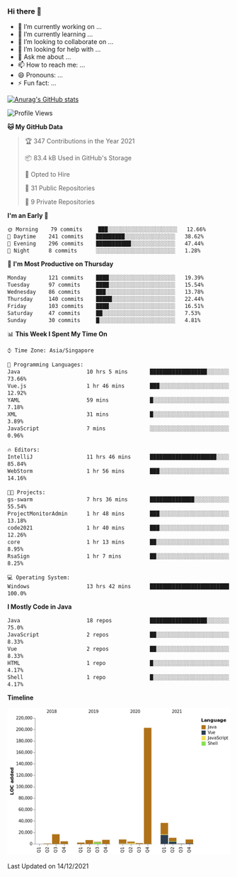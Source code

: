 ### Hi there 👋

- 🔭 I’m currently working on ...
- 🌱 I’m currently learning ...
- 👯 I’m looking to collaborate on ...
- 🤔 I’m looking for help with ...
- 💬 Ask me about ...
- 📫 How to reach me: ...
- 😄 Pronouns: ...
- ⚡ Fun fact: ...

[![Anurag's GitHub stats](https://github-readme-stats.vercel.app/api?username=xiumu2017&show_icons=true&theme=radical)](https://github.com/anuraghazra/github-readme-stats)

<!--
**xiumu2017/xiumu2017** is a ✨ _special_ ✨ repository because its `README.md` (this file) appears on your GitHub profile.

Here are some ideas to get you started:

- 🔭 I’m currently working on ...
- 🌱 I’m currently learning ...
- 👯 I’m looking to collaborate on ...
- 🤔 I’m looking for help with ...
- 💬 Ask me about ...
- 📫 How to reach me: ...
- 😄 Pronouns: ...
- ⚡ Fun fact: ...
-->

<!--START_SECTION:waka-->
![Profile Views](http://img.shields.io/badge/Profile%20Views-10-blue)

**🐱 My GitHub Data** 

> 🏆 347 Contributions in the Year 2021
 > 
> 📦 83.4 kB Used in GitHub's Storage 
 > 
> 💼 Opted to Hire
 > 
> 📜 31 Public Repositories 
 > 
> 🔑 9 Private Repositories  
 > 
**I'm an Early 🐤** 

```text
🌞 Morning    79 commits     ███░░░░░░░░░░░░░░░░░░░░░░   12.66% 
🌆 Daytime    241 commits    █████████░░░░░░░░░░░░░░░░   38.62% 
🌃 Evening    296 commits    ███████████░░░░░░░░░░░░░░   47.44% 
🌙 Night      8 commits      ░░░░░░░░░░░░░░░░░░░░░░░░░   1.28%

```
📅 **I'm Most Productive on Thursday** 

```text
Monday       121 commits    ████░░░░░░░░░░░░░░░░░░░░░   19.39% 
Tuesday      97 commits     ████░░░░░░░░░░░░░░░░░░░░░   15.54% 
Wednesday    86 commits     ███░░░░░░░░░░░░░░░░░░░░░░   13.78% 
Thursday     140 commits    █████░░░░░░░░░░░░░░░░░░░░   22.44% 
Friday       103 commits    ████░░░░░░░░░░░░░░░░░░░░░   16.51% 
Saturday     47 commits     ██░░░░░░░░░░░░░░░░░░░░░░░   7.53% 
Sunday       30 commits     █░░░░░░░░░░░░░░░░░░░░░░░░   4.81%

```


📊 **This Week I Spent My Time On** 

```text
⌚︎ Time Zone: Asia/Singapore

💬 Programming Languages: 
Java                     10 hrs 5 mins       ██████████████████░░░░░░░   73.66% 
Vue.js                   1 hr 46 mins        ███░░░░░░░░░░░░░░░░░░░░░░   12.92% 
YAML                     59 mins             █░░░░░░░░░░░░░░░░░░░░░░░░   7.18% 
XML                      31 mins             █░░░░░░░░░░░░░░░░░░░░░░░░   3.89% 
JavaScript               7 mins              ░░░░░░░░░░░░░░░░░░░░░░░░░   0.96%

🔥 Editors: 
IntelliJ                 11 hrs 46 mins      █████████████████████░░░░   85.84% 
WebStorm                 1 hr 56 mins        ███░░░░░░░░░░░░░░░░░░░░░░   14.16%

🐱‍💻 Projects: 
gs-swarm                 7 hrs 36 mins       ██████████████░░░░░░░░░░░   55.54% 
ProjectMonitorAdmin      1 hr 48 mins        ███░░░░░░░░░░░░░░░░░░░░░░   13.18% 
code2021                 1 hr 40 mins        ███░░░░░░░░░░░░░░░░░░░░░░   12.26% 
core                     1 hr 13 mins        ██░░░░░░░░░░░░░░░░░░░░░░░   8.95% 
RsaSign                  1 hr 7 mins         ██░░░░░░░░░░░░░░░░░░░░░░░   8.25%

💻 Operating System: 
Windows                  13 hrs 42 mins      █████████████████████████   100.0%

```

**I Mostly Code in Java** 

```text
Java                     18 repos            ██████████████████░░░░░░░   75.0% 
JavaScript               2 repos             ██░░░░░░░░░░░░░░░░░░░░░░░   8.33% 
Vue                      2 repos             ██░░░░░░░░░░░░░░░░░░░░░░░   8.33% 
HTML                     1 repo              █░░░░░░░░░░░░░░░░░░░░░░░░   4.17% 
Shell                    1 repo              █░░░░░░░░░░░░░░░░░░░░░░░░   4.17%

```


**Timeline**

![Chart not found](https://raw.githubusercontent.com/xiumu2017/xiumu2017/main/charts/bar_graph.png) 


 Last Updated on 14/12/2021
<!--END_SECTION:waka-->
